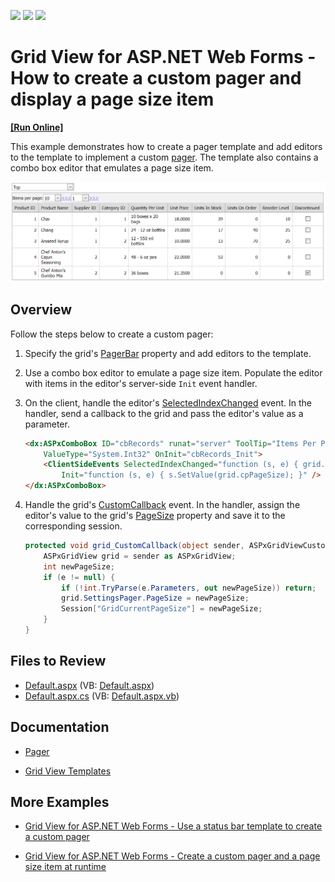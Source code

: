 <!-- default badges list -->
![](https://img.shields.io/endpoint?url=https://codecentral.devexpress.com/api/v1/VersionRange/128538600/13.1.4%2B)
[![](https://img.shields.io/badge/Open_in_DevExpress_Support_Center-FF7200?style=flat-square&logo=DevExpress&logoColor=white)](https://supportcenter.devexpress.com/ticket/details/E1738)
[![](https://img.shields.io/badge/📖_How_to_use_DevExpress_Examples-e9f6fc?style=flat-square)](https://docs.devexpress.com/GeneralInformation/403183)
<!-- default badges end -->
# Grid View for ASP.NET Web Forms - How to create a custom pager and display a page size item
<!-- run online -->
**[[Run Online]](https://codecentral.devexpress.com/e1738/)**
<!-- run online end -->

This example demonstrates how to create a pager template and add editors to the template to implement a custom [pager](https://docs.devexpress.com/AspNet/3676/components/grid-view/visual-elements/pager). The template also contains a combo box editor that emulates a page size item.

![Custom grid pager](CustomPager.png)

## Overview

Follow the steps below to create a custom pager:

1. Specify the grid's [PagerBar](https://docs.devexpress.com/AspNet/DevExpress.Web.GridViewTemplates.PagerBar) property and add editors to the template.

2. Use a combo box editor to emulate a page size item. Populate the editor with items in the editor's server-side `Init` event handler.

3. On the client, handle the editor's [SelectedIndexChanged](https://docs.devexpress.com/AspNet/js-ASPxClientComboBox.SelectedIndexChanged) event. In the handler, send a callback to the grid and pass the editor's value as a parameter.

    ```aspx
    <dx:ASPxComboBox ID="cbRecords" runat="server" ToolTip="Items Per Page"
        ValueType="System.Int32" OnInit="cbRecords_Init">
        <ClientSideEvents SelectedIndexChanged="function (s, e) { grid.PerformCallback(s.GetValue()); }"
            Init="function (s, e) { s.SetValue(grid.cpPageSize); }" />
    </dx:ASPxComboBox>
    ```

4. Handle the grid's [CustomCallback](https://docs.devexpress.com/AspNet/DevExpress.Web.ASPxGridView.CustomCallback) event. In the handler, assign the editor's value to the grid's [PageSize](https://docs.devexpress.com/AspNet/DevExpress.Web.ASPxGridViewPagerSettings.PageSize) property and save it to the corresponding session.

    ```cs
    protected void grid_CustomCallback(object sender, ASPxGridViewCustomCallbackEventArgs e) {
        ASPxGridView grid = sender as ASPxGridView;
        int newPageSize;
        if (e != null) {
            if (!int.TryParse(e.Parameters, out newPageSize)) return;
            grid.SettingsPager.PageSize = newPageSize;
            Session["GridCurrentPageSize"] = newPageSize;
        }
    }
    ```

## Files to Review

* [Default.aspx](./CS/WebSite/Default.aspx) (VB: [Default.aspx](./VB/WebSite/Default.aspx))
* [Default.aspx.cs](./CS/WebSite/Default.aspx.cs) (VB: [Default.aspx.vb](./VB/WebSite/Default.aspx.vb))

## Documentation

* [Pager](https://docs.devexpress.com/AspNet/3676/components/grid-view/visual-elements/pager)

* [Grid View Templates](https://docs.devexpress.com/AspNet/3718/components/grid-view/concepts/templates)

## More Examples

* [Grid View for ASP.NET Web Forms - Use a status bar template to create a custom pager](https://github.com/DevExpress-Examples/create-the-custom-pager-in-the-status-bar-template-e358)

* [Grid View for ASP.NET Web Forms - Create a custom pager and a page size item at runtime](https://github.com/DevExpress-Examples/create-aspxgridview-with-a-custom-pager-and-the-selecting-a-page-size-feature-at-runtime-e4802)
